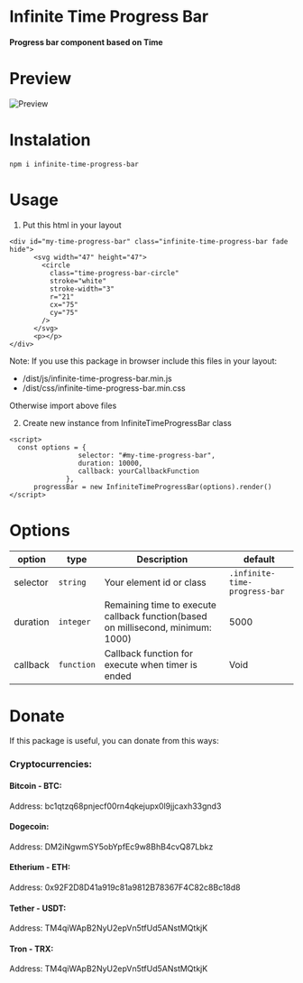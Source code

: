 # Infinite Time Progress Bar
#### Progress bar component based on Time

# Preview

![Preview](https://s21.picofile.com/file/8442750742/infinite_time_progress_bar.gif)

# Instalation
`npm i infinite-time-progress-bar`

# Usage

1. Put this html in your layout

```` 
<div id="my-time-progress-bar" class="infinite-time-progress-bar fade hide">
      <svg width="47" height="47">
        <circle
          class="time-progress-bar-circle"
          stroke="white"
          stroke-width="3"
          r="21"
          cx="75"
          cy="75"
        />
      </svg>
      <p></p>
</div>
````

Note: If you use this package in browser include this files in your layout:

* /dist/js/infinite-time-progress-bar.min.js
* /dist/css/infinite-time-progress-bar.min.css

Otherwise import above files

2. Create new instance from InfiniteTimeProgressBar class
```` 
<script>
  const options = {
                 selector: "#my-time-progress-bar",
                 duration: 10000,
                 callback: yourCallbackFunction
              },
      progressBar = new InfiniteTimeProgressBar(options).render()
</script>
````
# Options

| option  | type | Description | default
| ------------- | ------------- | ------------- | ------------- |
| selector  | `string`  | Your element id or class | `.infinite-time-progress-bar`
| duration  | `integer` | Remaining time to execute callback function(based on millisecond, minimum: 1000) | 5000
| callback  | `function`| Callback function for execute when timer is ended | Void

# Donate

If this package is useful, you can donate from this ways:

### Cryptocurrencies:

#### Bitcoin - BTC:
Address: bc1qtzq68pnjecf00rn4qkejupx0l9jjcaxh33gnd3

#### Dogecoin:
Address: DM2iNgwmSY5obYpfEc9w8BhB4cvQ87Lbkz

#### Etherium - ETH:
Address: 0x92F2D8D41a919c81a9812B78367F4C82c8Bc18d8

#### Tether - USDT:
Address: TM4qiWApB2NyU2epVn5tfUd5ANstMQtkjK

#### Tron - TRX:
Address: TM4qiWApB2NyU2epVn5tfUd5ANstMQtkjK
